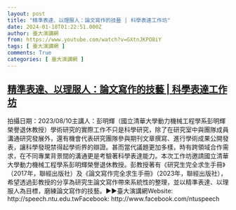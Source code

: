 ```yaml
---
layout: post
title: "精準表達、以理服人：論文寫作的技藝 | 科學表達工作坊"
date: 2024-01-18T01:22:51.000Z
author: 臺大演講網
from: https://www.youtube.com/watch?v=GXtnJKPO8iY
tags: [ 臺大演講網 ]
comments: True
categories: [ 臺大演講網 ]
---
```

<!--1705540971000-->
[精準表達、以理服人：論文寫作的技藝 | 科學表達工作坊](https://www.youtube.com/watch?v=GXtnJKPO8iY)
------

<div>
拍攝日期：2023/08/10主講人：彭明輝（國立清華大學動力機械工程學系彭明輝榮譽退休教授）學術研究的實際工作不只是科學研究，除了在研究室中與團隊成員溝通研究發展外，還有機會代表研究團隊參與期刊文章撰寫、進行學術成果公開發表，讓科學發現禁得起學術界的辯證。甚而當代議題更加多樣，時有跨領域合作需求，在不同專業背景間的溝通更是考驗著科學表達能力。本次工作坊邀請國立清華大學動力機械工程學系彭明輝榮譽退休教授。彭教授著有《研究生完全求生手冊》（2017年，聯經出版社）及《論文寫作完全求生手冊》（2023年，聯經出版社），希望透過彭教授的分享為研究生論文寫作帶來系統性的整理，並以精準表達、以理服人為目標，磨練論文寫作的技藝。►►臺大演講網Website: http://speech.ntu.edu.twFacebook: http://www.facebook.com/ntuspeech
</div>
